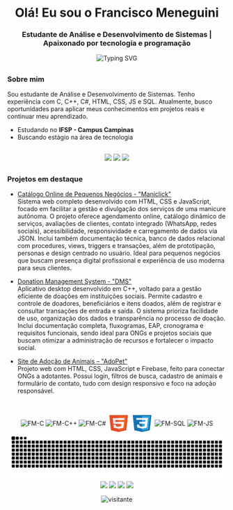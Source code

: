 <h1 align="center">Olá! Eu sou o Francisco Meneguini</h1>
<h3 align="center">Estudante de Análise e Desenvolvimento de Sistemas | Apaixonado por tecnologia e programação</h3>

<p align="center">
  <img src="https://readme-typing-svg.herokuapp.com?font=Fira+Code&weight=500&size=24&pause=1000&center=true&vCenter=true&width=435&lines=Estudante+de+ADS;Futuro+Desenvolvedor" alt="Typing SVG" />
</p>

##

### Sobre mim
Sou estudante de Análise e Desenvolvimento de Sistemas. Tenho experiência com C, C++, C#, HTML, CSS, JS e SQL. Atualmente, busco oportunidades para aplicar meus conhecimentos em projetos reais e continuar meu aprendizado.
- Estudando no <strong>IFSP - Campus Campinas</strong>
- Buscando estágio na área de tecnologia

##

<div align="center">
  <img height="165em" src="https://github-readme-stats.vercel.app/api?username=fjmeneguini&theme=algolia&show_icons=true&hide_border=true&count_private=true"/> 
  <img height="165em" src="https://github-readme-stats.vercel.app/api/top-langs/?username=fjmeneguini&theme=algolia&show_icons=true&hide_border=true&layout=compact"/>
  <img height="165em" src="https://github-readme-streak-stats.herokuapp.com/?user=fjmeneguini&theme=algolia&hide_border=true" />
</div>

##

### Projetos em destaque

- [Catálogo Online de Pequenos Negócios - "Maniclick"](https://github.com/fjmeneguini/Catalogo-Online-de-Pequenos-Negocios-Maniclick)  
Sistema web completo desenvolvido com HTML, CSS e JavaScript, focado em facilitar a gestão e divulgação dos serviços de uma manicure autônoma. O projeto oferece agendamento online, catálogo dinâmico de serviços, avaliações de clientes, contato integrado (WhatsApp, redes sociais), acessibilidade, responsividade e carregamento de dados via JSON. Inclui também documentação técnica, banco de dados relacional com procedures, views, triggers e transações, além de prototipação, personas e design centrado no usuário.
Ideal para pequenos negócios que buscam presença digital profissional e experiência de uso moderna para seus clientes.

- [Donation Management System - "DMS"](https://github.com/fjmeneguini/Donation-Management-System-DMS)  
Aplicativo desktop desenvolvido em C++, voltado para a gestão eficiente de doações em instituições sociais. Permite cadastro e controle de doadores, beneficiários e itens doados, além de registrar e consultar transações de entrada e saída. O sistema prioriza facilidade de uso, organização dos dados e transparência no processo de doação. Inclui documentação completa, fluxogramas, EAP, cronograma e requisitos funcionais, sendo ideal para ONGs e projetos sociais que buscam otimizar a administração de recursos e fortalecer o impacto social.

- [Site de Adoção de Animais – "AdoPet"](https://github.com/fjmeneguini/Site-de-Adocao-de-Animais-AdoPet)  
  Projeto web com HTML, CSS, JavaScript e Firebase, feito para conectar ONGs a adotantes. Possui login, filtros de busca, cadastro de animais e formulário de contato, tudo com design responsivo e foco na adoção responsável.

##

<div align="center">
<div align="center"><br>
  <img align="center" alt="FM-C" height="40" width="50" src="https://cdn.jsdelivr.net/gh/devicons/devicon@latest/icons/c/c-original.svg">
  <img align="center" alt="FM-C++" height="40" width="50" src="https://cdn.jsdelivr.net/gh/devicons/devicon@latest/icons/cplusplus/cplusplus-original.svg">
  <img align="center" alt="FM-C#" height="40" width="50" src="https://cdn.jsdelivr.net/gh/devicons/devicon@latest/icons/csharp/csharp-original.svg">
  <img align="center" alt="FM-HTML" height="40" width="50" src="https://raw.githubusercontent.com/devicons/devicon/master/icons/html5/html5-original.svg">
  <img align="center" alt="FM-CSS" height="40" width="50" src="https://raw.githubusercontent.com/devicons/devicon/master/icons/css3/css3-original.svg">
  <img align="center" alt="FM-SQL" height="40" width="50" src="https://cdn.jsdelivr.net/gh/devicons/devicon@latest/icons/azuresqldatabase/azuresqldatabase-original.svg">
  <img align="center" alt="FM-JS" height="40" width="50" src="https://cdn.jsdelivr.net/gh/devicons/devicon@latest/icons/javascript/javascript-original.svg">
</div>
  
  <picture>
    <source media="(prefers-color-scheme: dark)" srcset="https://raw.githubusercontent.com/fjmeneguini/fjmeneguini/output/github-contribution-grid-snake-dark.svg">
    <source media="(prefers-color-scheme: light)" srcset="https://raw.githubusercontent.com/fjmeneguini/fjmeneguini/output/github-contribution-grid-snake.svg">
    <img alt="github contribution grid snake animation" src="https://raw.githubusercontent.com/fjmeneguini/fjmeneguini/output/github-contribution-grid-snake.svg">
  </picture> 
  
  <div align="center">
  <a href="https://instagram.com/fjmeneguini" target="_blank"><img src="https://img.shields.io/badge/Instagram-E4405F?style=for-the-badge&logo=instagram&logoColor=white"></a>
  <a href = "mailto:fjmeneguini@gmail.com"><img src="https://img.shields.io/badge/Gmail-D14836?style=for-the-badge&logo=gmail&logoColor=white"></a>
  <a href="https://www.linkedin.com/in/franciscomeneguini" target="_blank"><img src="https://img.shields.io/badge/-LinkedIn-%230077B5?style=for-the-badge&logo=linkedin&logoColor=white"></a>
  <a href="https://drive.google.com/file/d/1WR-kpr031zLX68PSrWLgTLZRyxUJ4mi-/view?usp=sharing"><img src="https://img.shields.io/badge/Curr%C3%ADculo-800080?style=for-the-badge&logo=google-drive&logoColor=white"></a>
    </div>

</div>

<p align="center">
  <img src="https://komarev.com/ghpvc/?username=fjmeneguini&style=flat-square&color=blue" alt="visitante">
</p>
